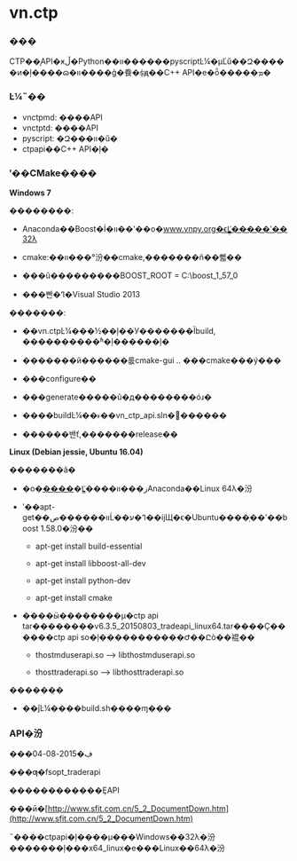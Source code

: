 # vn.ctp

### ���
CTP��̨API�ӿڵ�Python��װ������pyscriptĿ¼�µĽű��Զ�����ͷ�ļ����ɷ�װ����ģ�飬�ṩԭ��C++ API�е�ȫ�����ܡ�


### Ŀ¼˵��
* vnctpmd: ����API
* vnctptd: ����API
* pyscript: �Զ���װ�ű�
* ctpapi��C++ API�ļ�

### ʹ��CMake����

**Windows 7**

��������:

* Anaconda��Boost�İ�װ��ʽ��ο�www.vnpy.org�ϵĽ̳̣�����ʹ��32λ

* cmake:��װ���°汾��cmake,�������ñ��뻷��

* ���û���������BOOST_ROOT = C:\boost_1_57_0

* ���빤�ߣ�Visual Studio 2013


�������:

* ��vn.ctpĿ¼���½��ļ��У�������Ϊbuild, ����������ʱ�ļ������ļ�

* �������й������룺cmake-gui .. ���cmake���ý���

* ���configure��

* ���generate�����û�д��������óɹ�

* ����buildĿ¼��˫��vn_ctp_api.sln�򿪽������

* ������밴ť,�������release��


**Linux (Debian jessie, Ubuntu 16.04)**

�������ã�

* �ο�[����](http://www.continuum.io/downloads)�Ľ̳����ز���װAnaconda��Linux 64λ�汾

* ʹ��apt-get��װ������صĹ��ߣ�ע��ĳЩ�ϵ�Ubuntu����ָ��ʹ��boost 1.58.0�汾��

    - apt-get install build-essential

    - apt-get install libboost-all-dev

    - apt-get install python-dev

    - apt-get install cmake

* ����ӹ��������µ�ctp api tar��������v6.3.5_20150803_tradeapi_linux64.tar����Ҫ������ctp api so�ļ�����������Ժ��Ըò��裩��

    - thostmduserapi.so --> libthostmduserapi.so

    - thosttraderapi.so --> libthosttraderapi.so


������̣�

* ��ǰĿ¼����build.sh����ɱ���

### API�汾
���ڣ�2015-08-04

���ƣ�fsopt_traderapi

������������ȨAPI  

���ӣ�[http://www.sfit.com.cn/5_2_DocumentDown.htm](http://www.sfit.com.cn/5_2_DocumentDown.htm)

˵����ctpapi�ļ����µ���Windows��32λ�汾�������ļ���x64_linux�е���Linux��64λ�汾
